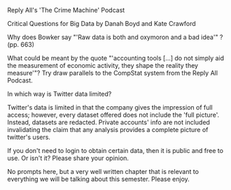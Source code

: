 Reply All's 'The Crime Machine' Podcast

Critical Questions for Big Data by Danah Boyd and Kate Crawford

Why does Bowker say "'Raw data is both and oxymoron and a bad idea'" ? (pp. 663)

What could be meant by the quote "'accounting tools [...] do not simply aid the measurement of economic activity, they shape the reality they measure'"? Try draw parallels to the CompStat system from the Reply All Podcast.

In which way is Twitter data limited?

Twitter's data is limited in that the company gives the impression of full access; however, every dataset offered does not include the 'full picture'. Instead, datasets are redacted. Private accounts' info are not included invalidating the claim that any analysis provides a complete picture of twitter's users. 

If you don't need to login to obtain certain data, then it is public and free to use. Or isn't it? Please share your opinion.

No prompts here, but a very well written chapter that is relevant to everything we will be talking about this semester. Please enjoy.
